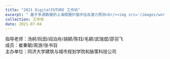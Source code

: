 ```yaml
---
title: "2021 DigitalFUTURE 工作坊"
excerpt: " 基于多源数据的上海商圈价值评估及潜力预测<br/><img src='/images/workshop/2021DF(750).jpg'>"
collection: 工作坊
date: 2021-07-04
---
```

指导老师：汤舸/阮田/阎泊舟/胡颖/陈钰/毛颖/武瑞焜/邵羽飞<br/>
成员：崔秦毓/周游/张书羽<br/>
主办单位：同济大学建筑与城市规划学院和脉策科技公司
